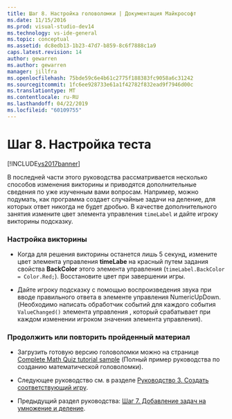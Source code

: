 ```yaml
---
title: Шаг 8. Настройка головоломки | Документация Майкрософт
ms.date: 11/15/2016
ms.prod: visual-studio-dev14
ms.technology: vs-ide-general
ms.topic: conceptual
ms.assetid: dc8edb13-1b23-47d7-b859-8c6f7888c1a9
caps.latest.revision: 14
author: gewarren
ms.author: gewarren
manager: jillfra
ms.openlocfilehash: 75bde59c6e4b61c2775f188383fc9058a6c31242
ms.sourcegitcommit: 1fc6ee928733e61a1f42782f832ead9f7946d00c
ms.translationtype: MT
ms.contentlocale: ru-RU
ms.lasthandoff: 04/22/2019
ms.locfileid: "60109755"
---
```

# <a name="step-8-customize-the-quiz"></a>Шаг 8. Настройка теста
[!INCLUDE[vs2017banner](../includes/vs2017banner.md)]

В последней части этого руководства рассматривается несколько способов изменения викторины и приводятся дополнительные сведения по уже изученным вами вопросам. Например, можно подумать, как программа создает случайные задачи на деление, для которых ответ никогда не будет дробью. В качестве дополнительного занятия измените цвет элемента управления `timeLabel` и дайте игроку викторины подсказку.  
  
### <a name="to-customize-the-quiz"></a>Настройка викторины  
  
- Когда для решения викторины останется лишь 5 секунд, измените цвет элемента управления **timeLabe** на красный путем задания свойства **BackColor** этого элемента управления (`timeLabel.BackColor = Color.Red;`). Восстановите цвет при завершении игры.  
  
- Дайте игроку подсказку с помощью воспроизведения звука при вводе правильного ответа в элементе управления NumericUpDown. (Необходимо написать обработчик событий для каждого события `ValueChanged()` элемента управления , который срабатывает при каждом изменении игроком значения элемента управления).  
  
### <a name="to-continue-or-review"></a>Продолжить или повторить пройденный материал  
  
- Загрузить готовую версию головоломки можно на странице [Complete Math Quiz tutorial sample](http://code.msdn.microsoft.com/Complete-Math-Quiz-8581813c) (Полный пример руководства по созданию математической головоломки).  
  
- Следующее руководство см. в разделе [ Руководство 3. Создать соответствующий игру](../ide/tutorial-3-create-a-matching-game.md).  
  
- Предыдущий раздел руководства: [Шаг 7. Добавление задач на умножение и деление](../ide/step-7-add-multiplication-and-division-problems.md).
